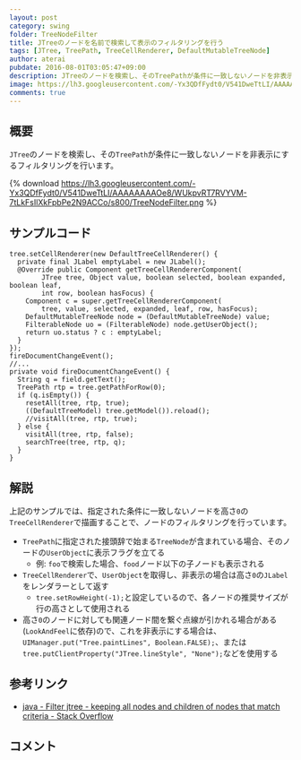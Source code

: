 ```yaml
---
layout: post
category: swing
folder: TreeNodeFilter
title: JTreeのノードを名前で検索して表示のフィルタリングを行う
tags: [JTree, TreePath, TreeCellRenderer, DefaultMutableTreeNode]
author: aterai
pubdate: 2016-08-01T03:05:47+09:00
description: JTreeのノードを検索し、そのTreePathが条件に一致しないノードを非表示にするフィルタリングを行います。
image: https://lh3.googleusercontent.com/-Yx3QDfFydt0/V541DweTtLI/AAAAAAAAOe8/WUkpvRT7RVYVM-7tLkFsIlXkFpbPe2N9ACCo/s800/TreeNodeFilter.png
comments: true
---
```

## 概要
`JTree`のノードを検索し、その`TreePath`が条件に一致しないノードを非表示にするフィルタリングを行います。

{% download https://lh3.googleusercontent.com/-Yx3QDfFydt0/V541DweTtLI/AAAAAAAAOe8/WUkpvRT7RVYVM-7tLkFsIlXkFpbPe2N9ACCo/s800/TreeNodeFilter.png %}

## サンプルコード
<pre class="prettyprint"><code>tree.setCellRenderer(new DefaultTreeCellRenderer() {
  private final JLabel emptyLabel = new JLabel();
  @Override public Component getTreeCellRendererComponent(
        JTree tree, Object value, boolean selected, boolean expanded, boolean leaf,
        int row, boolean hasFocus) {
    Component c = super.getTreeCellRendererComponent(
        tree, value, selected, expanded, leaf, row, hasFocus);
    DefaultMutableTreeNode node = (DefaultMutableTreeNode) value;
    FilterableNode uo = (FilterableNode) node.getUserObject();
    return uo.status ? c : emptyLabel;
  }
});
fireDocumentChangeEvent();
//...
private void fireDocumentChangeEvent() {
  String q = field.getText();
  TreePath rtp = tree.getPathForRow(0);
  if (q.isEmpty()) {
    resetAll(tree, rtp, true);
    ((DefaultTreeModel) tree.getModel()).reload();
    //visitAll(tree, rtp, true);
  } else {
    visitAll(tree, rtp, false);
    searchTree(tree, rtp, q);
  }
}
</code></pre>

## 解説
上記のサンプルでは、指定された条件に一致しないノードを高さ`0`の`TreeCellRenderer`で描画することで、ノードのフィルタリングを行っています。

- `TreePath`に指定された接頭辞で始まる`TreeNode`が含まれている場合、そのノードの`UserObject`に表示フラグを立てる
    - 例: `foo`で検索した場合、`food`ノード以下の子ノードも表示される
- `TreeCellRenderer`で、`UserObject`を取得し、非表示の場合は高さ`0`の`JLabel`をレンダラーとして返す
    - `tree.setRowHeight(-1);`と設定しているので、各ノードの推奨サイズが行の高さとして使用される
- 高さ`0`のノードに対しても関連ノード間を繋ぐ点線が引かれる場合がある(`LookAndFeel`に依存)ので、これを非表示にする場合は、`UIManager.put("Tree.paintLines", Boolean.FALSE);`、または`tree.putClientProperty("JTree.lineStyle", "None");`などを使用する

<!-- dummy comment line for breaking list -->

## 参考リンク
- [java - Filter jtree - keeping all nodes and children of nodes that match criteria - Stack Overflow](http://stackoverflow.com/questions/38369170/filter-jtree-keeping-all-nodes-and-children-of-nodes-that-match-criteria)

<!-- dummy comment line for breaking list -->

## コメント
